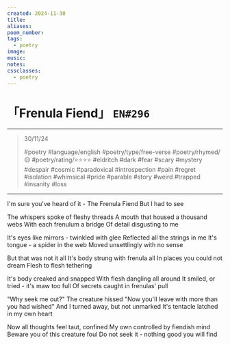 ```yaml
---
created: 2024-11-30
title:
aliases:
poem_number:
tags:
  - poetry
image:
music:
notes:
cssclasses:
  - poetry
---
```

# 「Frenula Fiend」 `EN#296`

---

> 30/11/24
> 
> #poetry 
> #language/english 
> #poetry/type/free-verse 
> #poetry/rhymed/🟡 
> #poetry/rating/⭐⭐⭐⭐ 
> #eldritch #dark #fear #scary #mystery #despair #cosmic #paradoxical #introspection #pain #regret #isolation #whimsical #pride #parable #story #weird #trapped #insanity #loss 

---

I'm sure you've heard of it -
The Frenula Fiend 
But I had to see

The whispers spoke of fleshy threads
A mouth that housed a thousand webs
With each frenulum a bridge 
Of detail disgusting to me

It's eyes like mirrors - twinkled with glee
Reflected all the strings in me
It's tongue - a spider in the web
Moved unsettlingly with no sense

But that was not it all
It's body strung with frenula all
In places you could not dream
Flesh to flesh tethering

It's body creaked and snapped
With flesh dangling all around
It smiled, or tried - it's maw too full
Of secrets caught in frenulas' pull

"Why seek me out?" The creature hissed
"Now you'll leave with more than you had wished"
And I turned away, but not unmarked
It's tentacle latched in my own heart

Now all thoughts feel taut, confined
My own controlled by fiendish mind
Beware you of this creature foul
Do not seek it - nothing good you will find